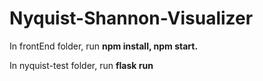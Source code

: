 # Nyquist-Shannon-Visualizer
In frontEnd folder, run **npm install, npm start.**

In nyquist-test folder, run **flask run**
